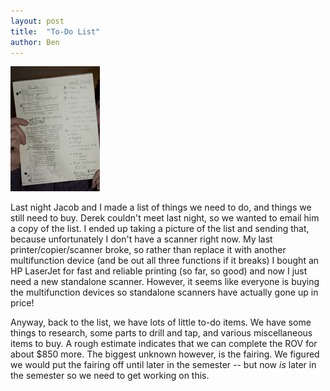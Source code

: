 ```yaml
---
layout: post
title:  "To-Do List"
author: Ben
---
```


<p><span class="inline left"><img src="/files/images/todo.jpg" alt="" title=""  class="image img_assist_custom" width="143" height="200" /></span></p>
<p>Last night Jacob and I made a list of things we need to do, and things we still need to buy.  Derek couldn't meet last night, so we wanted to email him a copy of the list.  I ended up taking a picture of the list and sending that, because unfortunately I don't have a scanner right now.  My last printer/copier/scanner broke, so rather than replace it with another multifunction device (and be out all three functions if it breaks) I bought an HP LaserJet for fast and reliable printing (so far, so good) and now I just need a new standalone scanner.  However, it seems like everyone is buying the multifunction devices so standalone scanners have actually gone up in price! </p>
<p>Anyway, back to the list, we have lots of little to-do items.  We have some things to research, some parts to drill and tap, and various miscellaneous items to buy.  A rough estimate indicates that we can complete the ROV for about $850 more.  The biggest unknown however, is the fairing.  We figured we would put the fairing off until later in the semester -- but now <em>is</em> later in the semester so we need to get working on this. </p>
